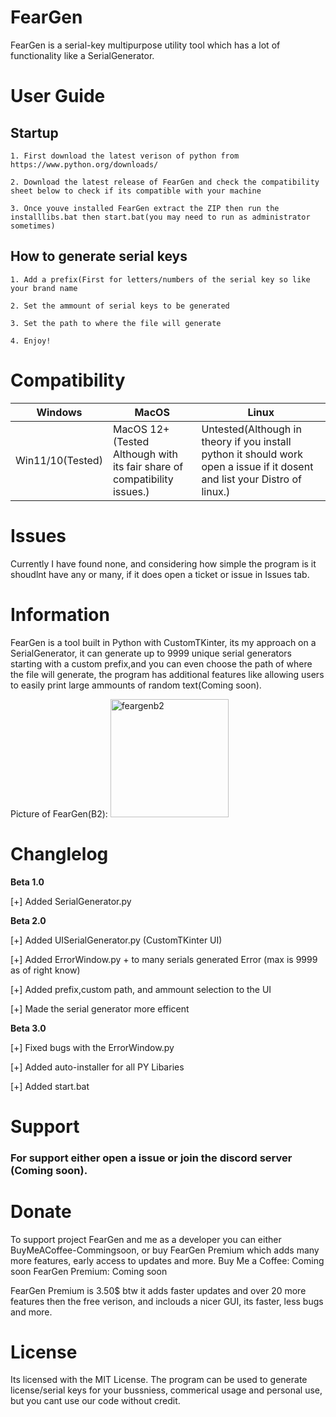 # FearGen
FearGen is a serial-key multipurpose utility tool which has a lot of functionality like a SerialGenerator.

# User Guide


## Startup
`1. First download the latest verison of python from https://www.python.org/downloads/`

`2. Download the latest release of FearGen and check the compatibility sheet below to check if its compatible with your machine`

`3. Once youve installed FearGen extract the ZIP then run the installlibs.bat then start.bat(you may need to run as administrator sometimes)`

## How to generate serial keys
`1. Add a prefix(First for letters/numbers of the serial key so like your brand name`

`2. Set the ammount of serial keys to be generated `

`3. Set the path to where the file will generate `

`4. Enjoy! ` 

# Compatibility

| Windows  | MacOS | Linux 
| ---------------- | ------------- | ------------- |
| Win11/10(Tested) | MacOS 12+(Tested Although with its fair share of compatibility issues.)     | Untested(Although in theory if you install python it should work open a issue if it dosent and list your Distro of linux.)    |

# Issues
Currently I have found none, and considering how simple the program is it shoudlnt have any or many, if it does open a ticket or issue in Issues tab.

# Information
FearGen is a tool built in Python with CustomTKinter, its my approach on a SerialGenerator, it can generate up to 9999 unique serial generators starting with a custom prefix,and you can even choose the path of where the file will generate, the program has additional features like allowing users to easily print large ammounts of random text(Coming soon).

Picture of FearGen(B2): 
<img width="189" alt="feargenb2" src="https://github.com/DrMixxer/FearGen/assets/89403966/6e1ffe17-94c5-4e0a-b1ec-c9f22481f95c">


# Changlelog
**Beta 1.0**

[+] Added SerialGenerator.py

**Beta 2.0**

[+] Added UISerialGenerator.py (CustomTKinter UI)

[+] Added ErrorWindow.py + to many serials generated Error (max is 9999 as of right know) 

[+] Added prefix,custom path, and ammount selection to the UI

[+] Made the serial generator more efficent

**Beta 3.0**

[+] Fixed bugs with the ErrorWindow.py

[+] Added auto-installer for all PY Libaries

[+] Added start.bat

# Support 

### For support either open a issue or join the discord server (Coming soon).

# Donate

To support project FearGen and me as a developer you can either BuyMeACoffee-Commingsoon, or buy FearGen Premium which adds many more features, early access to updates and more.
Buy Me a Coffee: Coming soon 
FearGen Premium: Coming soon 

FearGen Premium is 3.50$ btw it adds faster updates and over 20 more features then the free verison, and inclouds a nicer GUI, its faster, less bugs and more. 

# License
Its licensed with the MIT License.
The program can be used to generate license/serial keys for your bussniess, commerical usage and personal use, but you cant use our code without credit.
